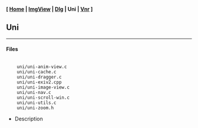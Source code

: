 <link href="../style.css" rel="stylesheet"></link>

**[ [Home](../index.html) | [ImgView](05-imgview.html) | [Dlg](10-dlg.html) | Uni | [Vnr](20-vnr.html) ]**

## Uni

---

#### Files

```

    uni/uni-anim-view.c
    uni/uni-cache.c
    uni/uni-dragger.c
    uni/uni-exiv2.cpp
    uni/uni-image-view.c
    uni/uni-nav.c
    uni/uni-scroll-win.c
    uni/uni-utils.c
    uni/uni-zoom.h

```

* Description
    
<br>

